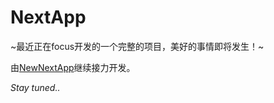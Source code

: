 # NextApp

~最近正在focus开发的一个完整的项目，美好的事情即将发生！~

由[NewNextApp](https://github.com/KittenYang/NewNextApp)继续接力开发。

 *Stay tuned..*
